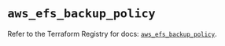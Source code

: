 # `aws_efs_backup_policy`

Refer to the Terraform Registry for docs: [`aws_efs_backup_policy`](https://registry.terraform.io/providers/hashicorp/aws/3.76.1/docs/resources/efs_backup_policy).
